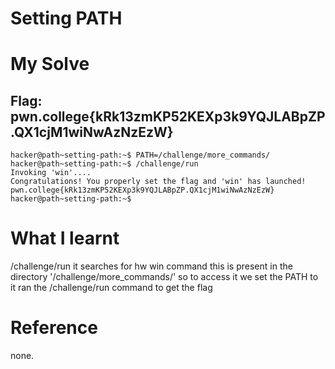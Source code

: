 # Setting PATH

# My Solve
## Flag: pwn.college{kRk13zmKP52KEXp3k9YQJLABpZP.QX1cjM1wiNwAzNzEzW}
```
hacker@path~setting-path:~$ PATH=/challenge/more_commands/
hacker@path~setting-path:~$ /challenge/run
Invoking 'win'....
Congratulations! You properly set the flag and 'win' has launched!
pwn.college{kRk13zmKP52KEXp3k9YQJLABpZP.QX1cjM1wiNwAzNzEzW}
hacker@path~setting-path:~$
```
# What I learnt
/challenge/run it searches for hw win command 
this is present in the directory '/challenge/more_commands/' 
so to access it we set the PATH to it ran the 
/challenge/run command to get the flag

# Reference
none.
